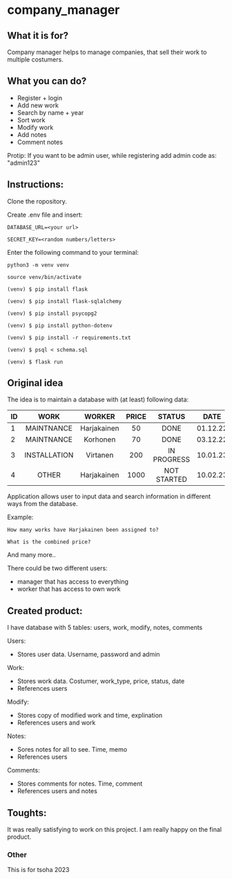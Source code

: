 # company_manager

## What it is for?

Company manager helps to manage companies, that sell their work to multiple costumers.

## What you can do?
- Register + login
- Add new work
- Search by name + year
- Sort work
- Modify work
- Add notes
- Comment notes

Protip: If you want to be admin user, while registering add admin code as: "admin123"

## Instructions:

Clone the ropository.

Create .env file and insert:

    DATABASE_URL=<your url>
    
    SECRET_KEY=<random numbers/letters>

Enter the following command to your terminal:

    python3 -m venv venv

    source venv/bin/activate

    (venv) $ pip install flask

    (venv) $ pip install flask-sqlalchemy

    (venv) $ pip install psycopg2

    (venv) $ pip install python-dotenv

    (venv) $ pip install -r requirements.txt

    (venv) $ psql < schema.sql

    (venv) $ flask run

## Original idea

The idea is to maintain a database with (at least) following data:

| ID        | WORK          | WORKER         | PRICE        | STATUS       | DATE     | COSTUMER     |
| --------- |:-------------:| :-------------:| :-----------:| :-----------:| :-------:| :-----------:|
| 1         | MAINTNANCE    | Harjakainen    | 50           | DONE         | 01.12.22 | Suominen     |
| 2         | MAINTNANCE    | Korhonen       | 70           | DONE         | 03.12.22 | Hollola      |
| 3         | INSTALLATION  | Virtanen       | 200          | IN PROGRESS  | 10.01.23 | Attila       |
| 4         | OTHER         | Harjakainen    | 1000         | NOT STARTED  | 10.02.23 | Kummajainen  |

Application allows user to input data and search information in different ways from the database.

Example:

    How many works have Harjakainen been assigned to?
    
    What is the combined price?

And many more..

There could be two different users:
- manager that has access to everything
- worker that has  access to own work

## Created product:

I have database with 5 tables: users, work, modify, notes, comments

Users:
- Stores user data. Username, password and admin

Work:
- Stores work data. Costumer, work_type, price, status, date
- References users

Modify:
- Stores copy of modified work and time, explination
- References users and work

Notes:
- Sores notes for all to see. Time, memo
- References users

Comments:
- Stores comments for notes. Time, comment
- References users and notes

## Toughts:

It was really satisfying to work on this project. I am really happy on the final product.

### Other
This is for tsoha 2023
